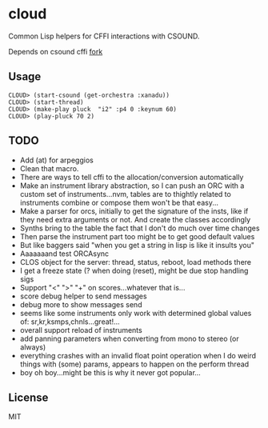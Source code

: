 # cloud

Common Lisp helpers for CFFI interactions with CSOUND.

Depends on csound cffi [fork](https://github.com/azimut/csound)

## Usage
```
CLOUD> (start-csound (get-orchestra :xanadu))
CLOUD> (start-thread)
CLOUD> (make-play pluck  "i2" :p4 0 :keynum 60)
CLOUD> (play-pluck 70 2)
```

## TODO

- Add (at) for arpeggios
- Clean that macro.
- There are ways to tell cffi to the allocation/conversion automatically
- Make an instrument library abstraction, so I can push an ORC with a custom set of instruments...nvm, tables are to thightly related to instruments combine or compose them won't be that easy...
- Make a parser for orcs, initially to get the signature of the insts, like if they need extra arguments or not. And create the classes accordingly
- Synths bring to the table the fact that I don't do much over time changes
- Then parse the instrument part too might be to get good default values
- But like baggers said "when you get a string in lisp is like it insults you"
- Aaaaaaand test ORCAsync
- CLOS object for the server: thread, status, reboot, load methods there
- I get a freeze state (? when doing (reset), might be due stop handling sigs
- Support "<" ">" "+" on scores...whatever that is...
- score debug helper to send messages
- debug more to show messages send
- seems like some instruments only work with determined global values of: sr,kr,ksmps,chnls...great!...
- overall support reload of instruments
- add panning parameters when converting from mono to stereo (or always)
- everything crashes with an invalid float point operation when I do weird
things with (some) params, appears to happen on the perform thread
- boy oh boy...might be this is why it never got popular...

## License

MIT

